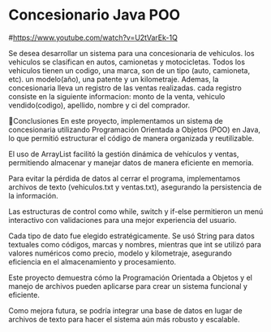 # Concesionario Java POO

#https://www.youtube.com/watch?v=U2tVarEk-1Q

Se desea desarrollar un sistema para una concesionaria de vehiculos. los vehiculos se clasifican en autos, camionetas y motocicletas.
Todos los vehiculos tienen  un codigo, una marca, son de un tipo (auto, camioneta, etc). un modelo(año), una patente y un kilometraje. 
Ademas, la concesionaria lleva un registro de las ventas realizadas. cada registro consiste en la siguiente informacion: monto de la venta,
vehiculo vendido(codigo), apellido, nombre y ci del comprador.

📌Conclusiones
En este proyecto, implementamos un sistema de concesionaria utilizando Programación Orientada a Objetos (POO) en Java, lo que permitió estructurar el código de manera organizada y reutilizable.

El uso de ArrayList facilitó la gestión dinámica de vehículos y ventas, permitiendo almacenar y manejar datos de manera eficiente en memoria.

Para evitar la pérdida de datos al cerrar el programa, implementamos archivos de texto (vehiculos.txt y ventas.txt), asegurando la persistencia de la información.

Las estructuras de control como while, switch y if-else permitieron un menú interactivo con validaciones para una mejor experiencia del usuario.

Cada tipo de dato fue elegido estratégicamente. Se usó String para datos textuales como códigos, marcas y nombres, mientras que int se utilizó para valores numéricos como precio, modelo y kilometraje, asegurando eficiencia en el almacenamiento y procesamiento.

Este proyecto demuestra cómo la Programación Orientada a Objetos y el manejo de archivos pueden aplicarse para crear un sistema funcional y eficiente.

Como mejora futura, se podría integrar una base de datos en lugar de archivos de texto para hacer el sistema aún más robusto y escalable.